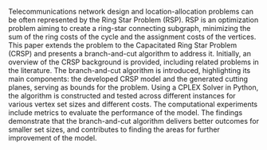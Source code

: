 Telecommunications network design and location-allocation problems can be often represented by the Ring Star Problem (RSP). RSP is an optimization problem aiming to create a ring-star connecting subgraph, minimizing the sum of the ring costs of the cycle and the assignment costs of the vertices. This paper extends the problem to the Capacitated Ring Star Problem (CRSP) and presents a branch-and-cut algorithm to address it. Initially, an overview of the CRSP background is provided, including related problems in the literature. The branch-and-cut algorithm is introduced, highlighting its main components: the developed CRSP model and the generated cutting planes, serving as bounds for the problem. Using a CPLEX Solver in Python, the algorithm is constructed and tested across different instances for various vertex set sizes and different costs. The computational experiments include metrics to evaluate the performance of the model. The findings demonstrate that the branch-and-cut algorithm delivers better outcomes for smaller set sizes, and contributes to finding the areas for further improvement of the model.
